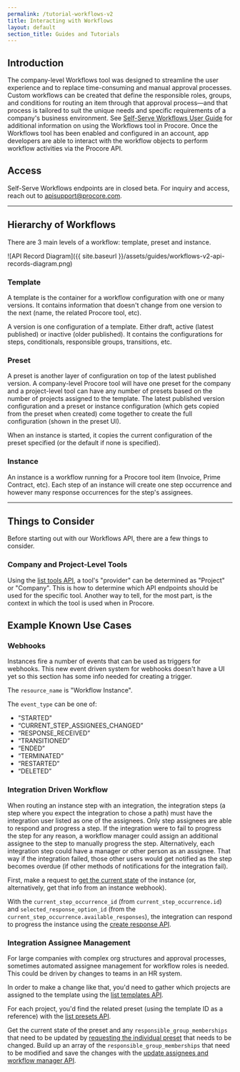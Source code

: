 ```yaml
---
permalink: /tutorial-workflows-v2
title: Interacting with Workflows
layout: default
section_title: Guides and Tutorials
---
```


## Introduction

The company-level Workflows tool was designed to streamline the user experience and to replace time-consuming and manual approval processes.
Custom workflows can be created that define the responsible roles, groups, and conditions for routing an item through that approval process—and that process is tailored to suit the unique needs and specific requirements of a company's business environment.
See [Self-Serve Workflows User Guide](https://support.procore.com/products/online/user-guide/company-level/workflows/tutorials/user-guide) for additional information on using the Workflows tool in Procore.
Once the Workflows tool has been enabled and configured in an account, app developers are able to interact with the workflow objects to perform workflow activities via the Procore API.

## Access

Self-Serve Workflows endpoints are in closed beta. For inquiry and access, reach out to [apisupport@procore.com](mailto:apisupport@procore.com).

---

## Hierarchy of Workflows

There are 3 main levels of a workflow: template, preset and instance.

![API Record Diagram]({{ site.baseurl }}/assets/guides/workflows-v2-api-records-diagram.png)

### Template

A template is the container for a workflow configuration with one or many versions.
It contains information that doesn't change from one version to the next (name, the related Procore tool, etc).

A version is one configuration of a template. Either draft, active (latest published) or inactive (older published).
It contains the configurations for steps, conditionals, responsible groups, transitions, etc.

### Preset

A preset is another layer of configuration on top of the latest published version.
A company-level Procore tool will have one preset for the company and a project-level tool can have any number of presets based on the number of projects assigned to the template.
The latest published version configuration and a preset or instance configuration (which gets copied from the preset when created) come together to create the full configuration (shown in the preset UI).

When an instance is started, it copies the current configuration of the preset specified (or the default if none is specified).

### Instance

An instance is a workflow running for a Procore tool item (Invoice, Prime Contract, etc).
Each step of an instance will create one step occurrence and however many response occurrences for the step's assignees.

---

## Things to Consider

Before starting out with our Workflows API, there are a few things to consider.

### Company and Project-Level Tools

Using the [list tools API](https://developers.procore.com/reference/rest/workflow-tools?version=latest#list-tools-enabled-for-workflows), a tool's "provider" can be determined as "Project" or "Company".
This is how to determine which API endpoints should be used for the specific tool. Another way to tell, for the most part, is the context in which the tool is used when in Procore.

## Example Known Use Cases

### Webhooks

Instances fire a number of events that can be used as triggers for webhooks. This new event driven system for webhooks doesn't have a UI yet so this section has some info needed for creating a trigger.

The `resource_name` is "Workflow Instance".

The `event_type` can be one of:
- "STARTED"
- “CURRENT_STEP_ASSIGNEES_CHANGED”
- “RESPONSE_RECEIVED”
- “TRANSITIONED”
- “ENDED”
- “TERMINATED”
- “RESTARTED”
- “DELETED”

### Integration Driven Workflow

When routing an instance step with an integration, the integration steps (a step where you expect the integration to chose a path) must have the integration user listed as one of the assignees.
Only step assignees are able to respond and progress a step.
If the integration were to fail to progress the step for any reason, a workflow manager could assign an additional assignee to the step to manually progress the step.
Alternatively, each integration step could have a manager or other person as an assignee.
That way if the integration failed, those other users would get notified as the step becomes overdue (if other methods of notifications for the integration fail).

First, make a request to [get the current state](https://developers.procore.com/reference/rest/workflow-instances-project?version=latest#get-a-project-workflow-instance) of the instance (or, alternatively, get that info from an instance webhook).

With the `current_step_occurrence_id` (from `current_step_occurrence.id`) and `selected_response_option_id` (from the `current_step_occurrence.available_responses`), the integration can respond to progress the instance using the [create response API](https://developers.procore.com/reference/rest/workflow-responses-project?version=latest#respond-to-an-instance).

### Integration Assignee Management

For large companies with complex org structures and approval processes, sometimes automated assignee management for workflow roles is needed.
This could be driven by changes to teams in an HR system.

In order to make a change like that, you'd need to gather which projects are assigned to the template using the [list templates API](https://developers.procore.com/reference/rest/workflow-templates?version=latest#list-workflow-templates).

For each project, you'd find the related preset (using the template ID as a reference) with the [list presets API](https://developers.procore.com/reference/rest/workflow-presets-project?version=2.0#list-workflow-presets).

Get the current state of the preset and any `responsible_group_memberships` that need to be updated by [requesting the individual preset](https://developers.procore.com/reference/rest/workflow-presets-project?version=latest#get-workflow-preset) that needs to be changed. Build up an array of the `responsible_group_memberships` that need to be modified and save the changes with the [update assignees and workflow manager API](https://developers.procore.com/reference/rest/workflow-presets-project?version=latest#update-assignees-and-workflow-manager).
